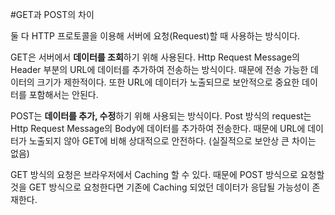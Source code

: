 #GET과  POST의 차이

둘 다 HTTP 프로토콜을 이용해 서버에 요청(Request)할 때 사용하는 방식이다. 

GET은 서버에서 **데이터를 조회**하기 위해 사용된다. Http Request Message의 Header 부분의 URL에 데이터를 추가하여 전송하는 방식이다. 때문에 전송 가능한 데이터의 크기가 제한적이다. 또한 URL에 데이터가 노출되므로 보안적으로 중요한 데이터를 포함해서는 안된다.

POST는 **데이터를 추가, 수정**하기 위해 사용되는 방식이다. Post 방식의 request는 Http Request Message의 Body에 데이터를 추가하여 전송한다. 때문에 URL에 데이터가 노출되지 않아 GET에 비해 상대적으로 안전하다. (실질적으로 보안상 큰 차이는 없음)

GET 방식의 요청은 브라우저에서 Caching 할 수 있다. 때문에 POST 방식으로 요청할 것을 GET 방식으로 요청한다면 기존에 Caching 되었던 데이터가 응답될 가능성이 존재한다.
